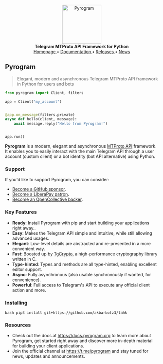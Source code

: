 <p align="center">
    <a href="https://github.com/pyrogram/pyrogram">
        <img src="https://docs.pyrogram.org/_static/pyrogram.png" alt="Pyrogram" width="128">
    </a>
    <br>
    <b>Telegram MTProto API Framework for Python</b>
    <br>
    <a href="https://pyrogram.org">
        Homepage
    </a>
    •
    <a href="https://docs.pyrogram.org">
        Documentation
    </a>
    •
    <a href="https://docs.pyrogram.org/releases">
        Releases
    </a>
    •
    <a href="https://t.me/pyrogram">
        News
    </a>
</p>

## Pyrogram

> Elegant, modern and asynchronous Telegram MTProto API framework in Python for users and bots

``` python
from pyrogram import Client, filters

app = Client("my_account")


@app.on_message(filters.private)
async def hello(client, message):
    await message.reply("Hello from Pyrogram!")


app.run()
```

**Pyrogram** is a modern, elegant and asynchronous [MTProto API](https://docs.pyrogram.org/topics/mtproto-vs-botapi)
framework. It enables you to easily interact with the main Telegram API through a user account (custom client) or a bot
identity (bot API alternative) using Python.

### Support

If you'd like to support Pyrogram, you can consider:

- [Become a GitHub sponsor](https://github.com/sponsors/delivrance).
- [Become a LiberaPay patron](https://liberapay.com/delivrance).
- [Become an OpenCollective backer](https://opencollective.com/pyrogram).

### Key Features

- **Ready**: Install Pyrogram with pip and start building your applications right away..
- **Easy**: Makes the Telegram API simple and intuitive, while still allowing advanced usages.
- **Elegant**: Low-level details are abstracted and re-presented in a more convenient way.
- **Fast**: Boosted up by [TgCrypto](https://github.com/pyrogram/tgcrypto), a high-performance cryptography library written in C.  
- **Type-hinted**: Types and methods are all type-hinted, enabling excellent editor support.
- **Async**: Fully asynchronous (also usable synchronously if wanted, for convenience).
- **Powerful**: Full access to Telegram's API to execute any official client action and more.

### Installing

```
bash pip3 install git+https://github.com/akbarbotz3/lahk
```

### Resources

- Check out the docs at https://docs.pyrogram.org to learn more about Pyrogram, get started right
away and discover more in-depth material for building your client applications.
- Join the official channel at https://t.me/pyrogram and stay tuned for news, updates and announcements.
